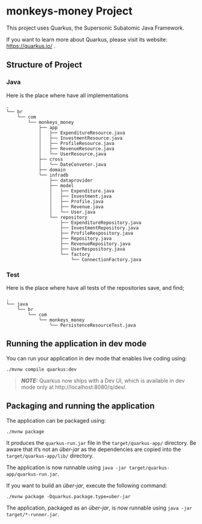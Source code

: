 # monkeys-money Project

This project uses Quarkus, the Supersonic Subatomic Java Framework.

If you want to learn more about Quarkus, please visit its website: https://quarkus.io/ .

## Structure of Project

### Java

Here is the place where have all implementations

```
.
└── br
    └── com
        └── monkeys_money
            ├── app
            │   ├── ExpenditureResource.java
            │   ├── InvestmentResource.java
            │   ├── ProfileResource.java
            │   ├── RevenueResource.java
            │   └── UserResource.java
            ├── cross
            │   └── DateConveter.java
            ├── domain
            └── infradb
                ├── dataprovider
                ├── model
                │   ├── Expenditure.java
                │   ├── Investment.java
                │   ├── Profile.java
                │   ├── Revenue.java
                │   └── User.java
                └── repository
                    ├── ExpenditureRepository.java
                    ├── InvestmentRepository.java
                    ├── ProfileRespository.java
                    ├── Repository.java
                    ├── RevenueRepository.java
                    ├── UserRespository.java
                    └── factory
                        └── ConnectionFactory.java
```

### Test

Here is the place where have all tests of the repositories save, and find;

```
.
└── java
    └── br
        └── com
            └── monkeys_money
                └── PersistenceResourceTest.java
```

## Running the application in dev mode

You can run your application in dev mode that enables live coding using:
```shell script
./mvnw compile quarkus:dev
```

> **_NOTE:_**  Quarkus now ships with a Dev UI, which is available in dev mode only at http://localhost:8080/q/dev/.

## Packaging and running the application

The application can be packaged using:
```shell script
./mvnw package
```
It produces the `quarkus-run.jar` file in the `target/quarkus-app/` directory.
Be aware that it’s not an _über-jar_ as the dependencies are copied into the `target/quarkus-app/lib/` directory.

The application is now runnable using `java -jar target/quarkus-app/quarkus-run.jar`.

If you want to build an _über-jar_, execute the following command:
```shell script
./mvnw package -Dquarkus.package.type=uber-jar
```

The application, packaged as an _über-jar_, is now runnable using `java -jar target/*-runner.jar`.